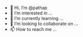 - 👋 Hi, I’m @pathap
- 👀 I’m interested in ...
- 🌱 I’m currently learning ...
- 💞️ I’m looking to collaborate on ...
- 📫 How to reach me ...

<!---
pathap/pathap is a ✨ special ✨ repository because its `README.md` (this file) appears on your GitHub profile.
You can click the Preview link to take a look at your changes.
--->
